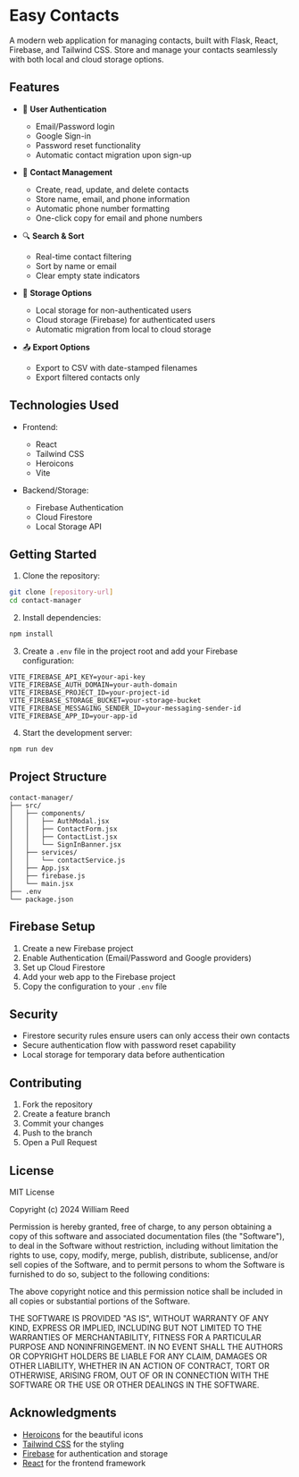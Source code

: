 # Easy Contacts

A modern web application for managing contacts, built with Flask, React, Firebase, and Tailwind CSS. Store and manage your contacts seamlessly with both local and cloud storage options.

## Features

- 👤 **User Authentication**
  - Email/Password login
  - Google Sign-in
  - Password reset functionality
  - Automatic contact migration upon sign-up

- 📱 **Contact Management**
  - Create, read, update, and delete contacts
  - Store name, email, and phone information
  - Automatic phone number formatting
  - One-click copy for email and phone numbers

- 🔍 **Search & Sort**
  - Real-time contact filtering
  - Sort by name or email
  - Clear empty state indicators

- 💾 **Storage Options**
  - Local storage for non-authenticated users
  - Cloud storage (Firebase) for authenticated users
  - Automatic migration from local to cloud storage

- 📤 **Export Options**
  - Export to CSV with date-stamped filenames
  - Export filtered contacts only

## Technologies Used

- Frontend:
  - React
  - Tailwind CSS
  - Heroicons
  - Vite

- Backend/Storage:
  - Firebase Authentication
  - Cloud Firestore
  - Local Storage API

## Getting Started

1. Clone the repository:
```bash
git clone [repository-url]
cd contact-manager
```

2. Install dependencies:
```bash
npm install
```

3. Create a `.env` file in the project root and add your Firebase configuration:
```env
VITE_FIREBASE_API_KEY=your-api-key
VITE_FIREBASE_AUTH_DOMAIN=your-auth-domain
VITE_FIREBASE_PROJECT_ID=your-project-id
VITE_FIREBASE_STORAGE_BUCKET=your-storage-bucket
VITE_FIREBASE_MESSAGING_SENDER_ID=your-messaging-sender-id
VITE_FIREBASE_APP_ID=your-app-id
```

4. Start the development server:
```bash
npm run dev
```

## Project Structure

```
contact-manager/
├── src/
│   ├── components/
│   │   ├── AuthModal.jsx
│   │   ├── ContactForm.jsx
│   │   ├── ContactList.jsx
│   │   └── SignInBanner.jsx
│   ├── services/
│   │   └── contactService.js
│   ├── App.jsx
│   ├── firebase.js
│   └── main.jsx
├── .env
└── package.json
```

## Firebase Setup

1. Create a new Firebase project
2. Enable Authentication (Email/Password and Google providers)
3. Set up Cloud Firestore
4. Add your web app to the Firebase project
5. Copy the configuration to your `.env` file

## Security

- Firestore security rules ensure users can only access their own contacts
- Secure authentication flow with password reset capability
- Local storage for temporary data before authentication

## Contributing

1. Fork the repository
2. Create a feature branch
3. Commit your changes
4. Push to the branch
5. Open a Pull Request

## License

MIT License

Copyright (c) 2024 William Reed

Permission is hereby granted, free of charge, to any person obtaining a copy
of this software and associated documentation files (the "Software"), to deal
in the Software without restriction, including without limitation the rights
to use, copy, modify, merge, publish, distribute, sublicense, and/or sell
copies of the Software, and to permit persons to whom the Software is
furnished to do so, subject to the following conditions:

The above copyright notice and this permission notice shall be included in all
copies or substantial portions of the Software.

THE SOFTWARE IS PROVIDED "AS IS", WITHOUT WARRANTY OF ANY KIND, EXPRESS OR
IMPLIED, INCLUDING BUT NOT LIMITED TO THE WARRANTIES OF MERCHANTABILITY,
FITNESS FOR A PARTICULAR PURPOSE AND NONINFRINGEMENT. IN NO EVENT SHALL THE
AUTHORS OR COPYRIGHT HOLDERS BE LIABLE FOR ANY CLAIM, DAMAGES OR OTHER
LIABILITY, WHETHER IN AN ACTION OF CONTRACT, TORT OR OTHERWISE, ARISING FROM,
OUT OF OR IN CONNECTION WITH THE SOFTWARE OR THE USE OR OTHER DEALINGS IN THE
SOFTWARE.

## Acknowledgments

- [Heroicons](https://heroicons.com/) for the beautiful icons
- [Tailwind CSS](https://tailwindcss.com/) for the styling
- [Firebase](https://firebase.google.com/) for authentication and storage
- [React](https://reactjs.org/) for the frontend framework

